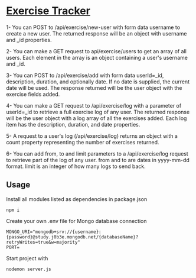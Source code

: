 # [Exercise Tracker](https://www.freecodecamp.org/learn/apis-and-microservices/apis-and-microservices-projects/exercise-tracker)

1- You can POST to /api/exercise/new-user with form data username to create a new user. The returned response will be an object with username and \_id properties.

2- You can make a GET request to api/exercise/users to get an array of all users. Each element in the array is an object containing a user's username and \_id.

3- You can POST to /api/exercise/add with form data userId=\_id, description, duration, and optionally date. If no date is supplied, the current date will be used. The response returned will be the user object with the exercise fields added.

4- You can make a GET request to /api/exercise/log with a parameter of userId=\_id to retrieve a full exercise log of any user. The returned response will be the user object with a log array of all the exercises added. Each log item has the description, duration, and date properties.

5- A request to a user's log (/api/exercise/log) returns an object with a count property representing the number of exercises returned.

6- You can add from, to and limit parameters to a /api/exercise/log request to retrieve part of the log of any user. from and to are dates in yyyy-mm-dd format. limit is an integer of how many logs to send back.

## Usage

Install all modules listed as dependencies in package.json

```
npm i

```

Create your own .env file for Mongo database connection

```
MONGO_URI="mongodb+srv://{username}:{password}@study.j0b3e.mongodb.net/{databaseName}?retryWrites=true&w=majority"
PORT=
```

Start project with

```
nodemon server.js

```
